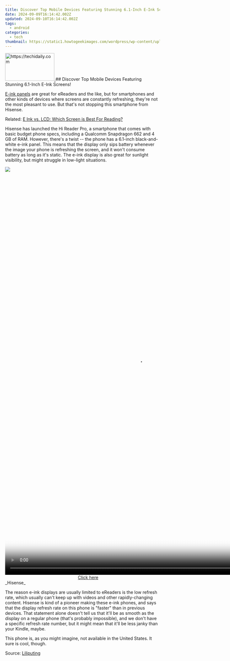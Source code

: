 ```yaml
---
title: Discover Top Mobile Devices Featuring Stunning 6.1-Inch E-Ink Screens!
date: 2024-09-09T16:14:42.002Z
updated: 2024-09-10T16:14:42.002Z
tags:
  - android
categories:
  - tech
thumbnail: https://static1.howtogeekimages.com/wordpress/wp-content/uploads/2022/12/phone.jpg
---
```


<!-- affiliate ads begin -->
<a href="https://aligracehair.sjv.io/c/5597632/2135396/19272" target="_top" id="2135396">
  <img src="//a.impactradius-go.com/display-ad/19272-2135396" border="0" alt="https://techidaily.com" width="160" height="90"/>
</a>
<img height="0" width="0" src="https://aligracehair.sjv.io/i/5597632/2135396/19272" style="position:absolute;visibility:hidden;" border="0" />
<!-- affiliate ads end -->
## Discover Top Mobile Devices Featuring Stunning 6.1-Inch E-Ink Screens!

[E-ink panels](https://facebook-video-files.techidaily.com/updated-the-key-to-captivating-audiences-crafting-fb-slideshows/) are great for eReaders and the like, but for smartphones and other kinds of devices where screens are constantly refreshing, they're not the most pleasant to use. But that's not stopping this smartphone from Hisense.

Related: [E Ink vs. LCD: Which Screen is Best For Reading?](https://instagram-video-files.techidaily.com/new-in-2024-streamline-your-content-with-these-4-instagram-looping-hacks/) 

 Hisense has launched the Hi Reader Pro, a smartphone that comes with basic budget phone specs, including a Qualcomm Snapdragon 662 and 4 GB of RAM. However, there's a twist -- the phone has a 6.1-inch black-and-white e-ink panel. This means that the display only sips battery whenever the image your phone is refreshing the screen, and it won't consume battery as long as it's static. The e-ink display is also great for sunlight visibility, but might struggle in low-light situations.

![](https://static1.howtogeekimages.com/wordpress/wp-content/uploads/2022/12/hireader-pro_04.jpg) 

<!-- affiliate ads begin -->
<span id="1793213">
					<video width="864" height="1296" style="cursor:pointer"
           poster="//a.impactradius-go.com/display-clicktoplayimage/1793213.png"
           onclick="if(!this.playClicked){this.play();this.setAttribute('controls',true);this.playClicked=true;}">
	   <source src="//a.impactradius-go.com/display-ad/19135-1793213">
	   <img src="//a.impactradius-go.com/display-clicktoplayimage/1793213.png" style="border: none; height: 100%; width: 100%; object-fit: contain">
	</video>
	<div style="width:540px;text-align:center"><a href="javascript:window.open(decodeURIComponent('https%3A%2F%2Ftinyland.pxf.io%2Fc%2F5597632%2F1793213%2F19135'), '_blank');void(0);">Click here</a></div>
</span>
<img height="0" width="0" src="https://imp.pxf.io/i/5597632/1793213/19135" style="position:absolute;visibility:hidden;" border="0" />
<!-- affiliate ads end -->
_Hisense_

 The reason e-ink displays are usually limited to eReaders is the low refresh rate, which usually can't keep up with videos and other rapidly-changing content. Hisense is kind of a pioneer making these e-ink phones, and says that the display refresh rate on this phone is "faster" than in previous devices. That statement alone doesn't tell us that it'll be as smooth as the display on a regular phone (that's probably impossible), and we don't have a specific refresh rate number, but it might mean that it'll be less janky than your Kindle, maybe.

 This phone is, as you might imagine, not available in the United States. It sure is cool, though.

 Source: [Liliputing](https://liliputing.com/hisense-hi-reader-pro-is-an-android-smartphone-with-a-6-1-inch-e-ink-display/)

<ins class="adsbygoogle"
     style="display:block"
     data-ad-format="autorelaxed"
     data-ad-client="ca-pub-7571918770474297"
     data-ad-slot="1223367746"></ins>



<ins class="adsbygoogle"
     style="display:block"
     data-ad-client="ca-pub-7571918770474297"
     data-ad-slot="8358498916"
     data-ad-format="auto"
     data-full-width-responsive="true"></ins>


